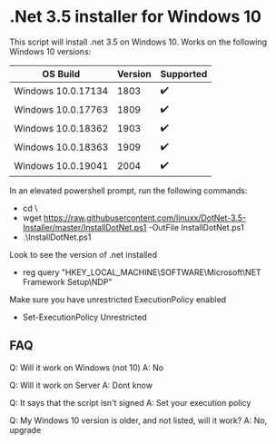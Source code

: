 # .Net 3.5 installer for Windows 10
This script will install .net 3.5 on Windows 10. Works on the following Windows 10 versions:

OS Build | Version | Supported
------------- | ------------- | ------------- 
Windows 10.0.17134  | 1803 | :heavy_check_mark:
Windows 10.0.17763  | 1809 | :heavy_check_mark:
Windows 10.0.18362  | 1903 | :heavy_check_mark:
Windows 10.0.18363 | 1909 | :heavy_check_mark:
Windows 10.0.19041 | 2004 | :heavy_check_mark:


In an elevated powershell prompt, run the following commands:

* cd \\
* wget https://raw.githubusercontent.com/linuxx/DotNet-3.5-Installer/master/InstallDotNet.ps1 -OutFile InstallDotNet.ps1
* .\InstallDotNet.ps1



Look to see the version of .net installed
* reg query "HKEY_LOCAL_MACHINE\SOFTWARE\Microsoft\NET Framework Setup\NDP"

Make sure you have unrestricted ExecutionPolicy enabled
* Set-ExecutionPolicy Unrestricted


## FAQ
Q: Will it work on Windows (not 10) 
A: No

Q: Will it work on Server
A: Dont know

Q: It says that the script isn't signed
A: Set your execution policy

Q: My Windows 10 version is older, and not listed, will it work?
A: No, upgrade 
